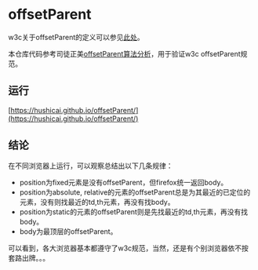 # offsetParent

w3c关于offsetParent的定义可以参见[此处](https://www.w3.org/TR/cssom-view/#dom-htmlelement-offsetparent)。

本仓库代码参考司徒正美[offsetParent算法分析](https://www.cnblogs.com/rubylouvre/archive/2012/10/30/2746751.html)，用于验证w3c offsetParent规范。

## 运行

[https://hushicai.github.io/offsetParent/](https://hushicai.github.io/offsetParent/)

## 结论

在不同浏览器上运行，可以观察总结出以下几条规律：

* position为fixed元素是没有offsetParent，但firefox统一返回body。
* position为absolute, relative的元素的offsetParent总是为其最近的已定位的元素，没有则找最近的td,th元素，再没有找body。
* position为static的元素的offsetParent则是先找最近的td,th元素，再没有找body。
* body为最顶层的offsetParent。

可以看到，各大浏览器基本都遵守了w3c规范，当然，还是有个别浏览器依不按套路出牌。。。


